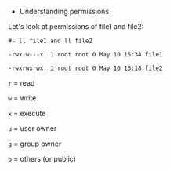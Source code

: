 - Understanding permissions

Let's look at permissions of file1 and file2:

    #- ll file1 and ll file2

`-rwx-w---x. 1 root root 0 May 10 15:34 file1`

`-rwxrwxrwx. 1 root root 0 May 10 16:18 file2`
	

`r` = read

`w` = write

`x` = execute

`u` = user owner

`g` = group owner

`o` = others (or public)







